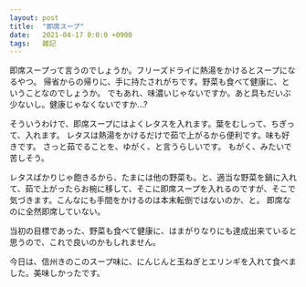 ```yaml
---
layout: post
title:  "即席スープ"
date:   2021-04-17 0:0:0 +0900
tags:   雑記
---
```


即席スープって言うのでしょうか。フリーズドライに熱湯をかけるとスープになるやつ。
帰省からの帰りに、手に持たされがちです。野菜も食べて健康に、ということなのでしょうか。
でもあれ、味濃いじゃないですか。あと具もだいぶ少ないし。健康じゃなくないですか...?

そういうわけで、即席スープにはよくレタスを入れます。葉をむしって、ちぎって、入れます。
レタスは熱湯をかけるだけで茹で上がるから便利です。味も好きです。
さっと茹でることを、ゆがく、と言うらしいです。
もがく、みたいで苦しそう。

レタスばかりじゃ飽きるから、たまには他の野菜も。と、適当な野菜を鍋に入れて、茹で上がったらお椀に移して、そこに即席スープを入れるのですが、そこで気づきます。こんなにも手間をかけるのは本末転倒ではないのか、と。
即席なのに全然即席していない。

当初の目標であった、野菜も食べて健康に、はまがりなりにも達成出来ていると思うので、これで良いのかもしれません。

今日は、信州きのこのスープ味に、にんじんと玉ねぎとエリンギを入れて食べました。美味しかったです。

